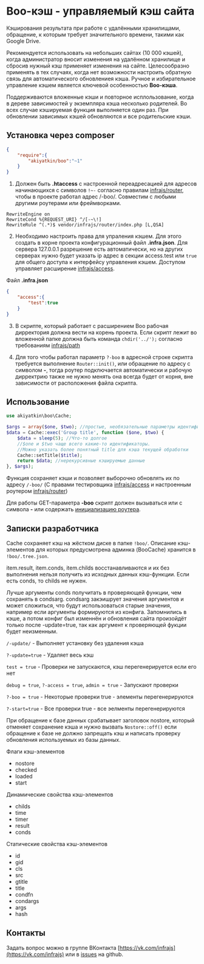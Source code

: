 # Boo-кэш - управляемый кэш сайта
 Кэширования результата при работе с удалёнными хранилищами, обращение, к которым требует значительного времени, такими как Google Drive. 

Рекомендуется использовать на небольших сайтах (10 000 кэшей), когда администратор вносит изменения на удалённом хранилище и сбросив нужный кэш применяет изменения на сайте. Целесообразно применять в тех случаях, когда нет возможности настроить обратную связь для автоматического обновлениея кэша. Ручное и избирательное управление кэшем является ключевой особенностью **Boo-кэша**. 

Поддерживаются вложенные кэши и повторное исплользование, когда в дереве зависимостей у экземпляра кэша несколько родителей. Во всех случае кэшируемая функция выполняется один раз. При обновлении зависимых кэшей обновляются и все родительские кэши.

## Установка через composer

```json
{
	"require":{
		"akiyatkin/boo":"~1"
	}
}
```

1. Должен быть **.htaccess** с настроенной переадресацией для адресов начинающихся с символов ```!~-``` согласно правилам [infrajs/router](https://github.com/infrajs/router), чтобы в проекте работал адрес /-boo/. Совместим с любыми другими роутерами или фреймворками.
```
RewriteEngine on
RewriteCond %{REQUEST_URI} ^/[-~\!]
RewriteRule ^(.*)$ vendor/infrajs/router/index.php [L,QSA]
```

2. Необходимо настроить права для упраления кэшем. Для этого создать в корне проекта конфигурационный файл **.infra.json**. Для сервера 127.0.0.1 разрешение есть автоматически, но на других серверах нужно будет указать ip адрес в секции access.test или ```true``` для общего доступа к интерфейсу управления кэшем. Доступом управляет расширение [infrajs/access](https://github.com/infrajs/access).

Файл **.infra.json**
```json
{
	"access":{
		"test":true
	}
}
```

3. В скрипте, который работает с расширением Boo рабочая дирректория должна вести на корень проекта. Если скрипт лежит во вложенной папке должна быть команда ```chdir('../');``` согласно требованиям [infrajs/path](https://github.com/infrajs/path)

4. Для того чтобы работал параметр ```?-boo``` в адресной строке скрипта требуется выполнение ```Router::init()```, или обращение по адресу с символом **-**, тогда роутер подключается автоматически и рабочую дирректрию также не нужно менять она всегда будет от корня, вне зависимости от расположения файла скрипта.

## Использование

```php
use akiyatkin\boo\Cache;

$args = array($one, $two); //простые, необязательные параметры идентифицирующие кэш
$data = Cache::exec('Group title', function ($one, $two) {
    $data = sleep(5); //Что-то долгое
    //$one и $two чаще всего какие-то идентификаторы.
    //Можно указать более понятный title для кэша текущей обработки
    Cache::setTitle($title);
    return $data; //нерекурсивные кэшируемые данные
}, $args);
``` 
Функция сохраняет кэши и позволяет выборочно обновлять их по адресу ```/-boo/``` (С правами тестировщика [infrajs/access](https://github.com/infrajs/access) и настроенным роутером [infrajs/router](https://github.com/infrajs/router))

Для работы GET-параметра **-boo** скрипт должен вызываться или с символа **-** или содержать [инициализацию роутера](https://github.com/infrajs/router/blob/master/README.md#%D0%98%D0%BD%D0%B8%D1%86%D0%B8%D0%B0%D0%BB%D0%B8%D0%B7%D0%B0%D1%86%D0%B8%D1%8F-%D1%80%D0%BE%D1%83%D1%82%D0%B5%D1%80%D0%B0-%D0%B2-%D1%81%D0%BA%D1%80%D0%B8%D0%BF%D1%82%D0%B5). 

## Записки разработчика
Cache сохраняет кэш на жёстком диске в папке ```!boo/```. Описание кэш-элементов для которых предусмотрена админка (BooCache) хранится в ```!boo/.tree.json```.

item.result, item.conds, item.childs восстанавливаются и их без выполнения нельзя получить из исходных данных кэш-функции. Если есть conds, то childs не нужен.

Лучше аргументы conds получитать в проверяющей функции, чем сохранять в condsarg. condsarg закэишрует значения аргументов и может сложиться, что будут использоваться старые значения, например если аргументы формируются из конфига. Запомнились в кэше, а потом конфиг был изменнён и обновления сайта произойдёт только после -update=true, так как аргумент к проверяющей фукции будет неизменным.


```/-update/``` - Выполняет установку без удаления кэша

```?-update=true``` - Удаляет весь кэш

```test = true``` - Проверки не запускаются, кэш перегенерируется если его нет

```debug = true```, ```?-access = true```, ```admin = true``` - Запускают проверки

```?-boo = true``` - Некоторые проверки true - элементы перегенерируются

```?-start=true``` - Все проверки true - все эелменты перегенерируются

При обращение к базе данных срабатывает заголовок nostore, который отменяет сохранение кэша и нужно вызвать ```Nostore::off()``` если обращение к базе не должно запрещать кэш и написать проверку обновления используемых из базы данных.

Флаги кэш-элементов
- nostore
- checked
- loaded
- start

Динамические свойства кэш-элементов
- childs
- time
- timer
- result
- conds

Статические свойства кэш-элементов
- id
- gid
- cls
- src
- gtitle
- title
- condfn
- condargs
- args
- hash

## Контакты
Задать вопрос можно в группе ВКонтакта [https://vk.com/infrajs](https://vk.com/infrajs) или в [issues](https://github.com/akiyatkin/boo/issues) на github.
